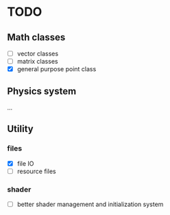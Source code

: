 # TODO

## Math classes
- [ ] vector classes
- [ ] matrix classes
- [x] general purpose point class

## Physics system

...

## Utility

### files

- [x] file IO
- [ ] resource files

### shader

- [ ] better shader management and initialization system
